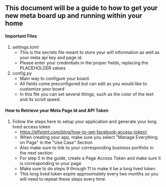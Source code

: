 ## This document will be a guide to how to get your new meta board up and running within your home

#### Important Files
1. settings.toml
    * This is the secrets file meant to store your wifi information as well as your meta api key and page id.
    * Please enter your credentials in the proper fields, replacing the PLACEHOLDER values
2. config.py
    * Main way to configure your board.
    * All fields come preconfigured but can edit as you would like to customize your board
    * In this file you can set several things, such as the color of the text and its scroll speed.



#### How to Retrieve your Meta Page Id and API Token
1. Follow the steps here to setup your application and generate your long lived access token
    * https://elfsight.com/blog/how-to-get-facebook-access-token/
    * When creating your app, make sure you select "Manage Everything on Page" in the "Use Case" Section
    * Also make sure to link to your corresponding business portfolio in the next section
    * For step 5 in the guide, create a Page Access Token and make sure it is corresponding to your page
    * Make sure to do steps 9 through 11 to make it be a long lived token
    * This long lived token expire approximately every two months so you will need to repeat these steps every time




